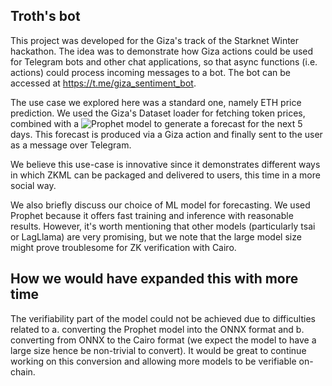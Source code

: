 ## Troth's bot

This project was developed for the Giza's track of the Starknet Winter hackathon. The idea was to demonstrate how Giza actions could be used for Telegram bots and other chat applications, so that async functions (i.e. actions) could process incoming messages to a bot. The bot can be accessed at https://t.me/giza_sentiment_bot.

The use case we explored here was a standard one, namely ETH price prediction. We used the Giza's Dataset loader for fetching token prices, combined with a ![Prophet](https://facebook.github.io/prophet/) model to generate a forecast for the next 5 days. This forecast is produced via a Giza action and finally sent to the user as a message over Telegram.

We believe this use-case is innovative since it demonstrates different ways in which ZKML can be packaged and delivered to users, this time in a more social way.

We also briefly discuss our choice of ML model for forecasting. We used Prophet because it offers fast training and inference with reasonable results. However, it's worth mentioning that other models (particularly tsai or LagLlama) are very promising, but we note that the large model size might prove troublesome for ZK verification with Cairo.

## How we would have expanded this with more time

The verifiability part of the model could not be achieved due to difficulties related to a. converting the Prophet model into the ONNX format and b. converting from ONNX to the Cairo format (we expect the model to have a large size hence be non-trivial to convert). It would be great to continue working on this conversion and allowing more models to be verifiable on-chain.